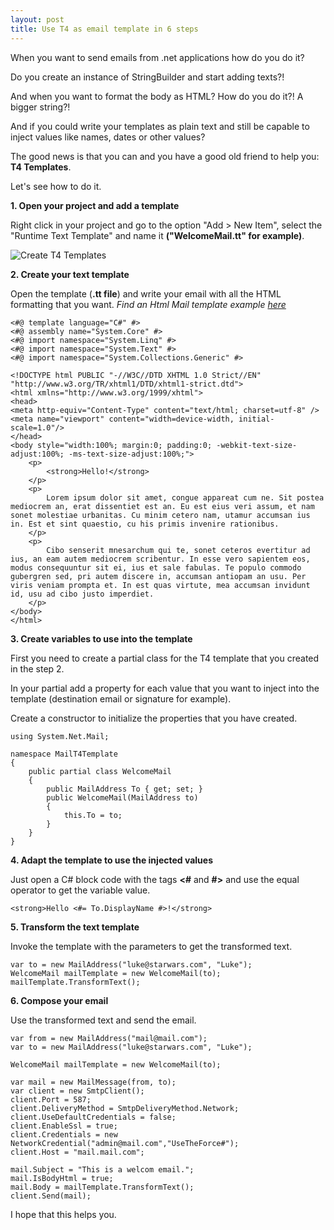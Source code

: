 ```yaml
---
layout: post
title: Use T4 as email template in 6 steps
---
```


When you want to send emails from .net applications how do you do it?

Do you create an instance of StringBuilder and start adding texts?!

And when you want to format the body as HTML? How do you do it?! A bigger string?!  

And if you could write your templates as plain text and still be capable to inject values like names, dates or other values?
	
The good news is that you can and you have a good old friend to help you: **T4 Templates**.  

Let's see how to do it.
<!--excerpt-->

**1. Open your project and add a template**

Right click in your project and go to the option  "Add > New Item", select the "Runtime Text Template" and name it **("WelcomeMail.tt" for example)**.

![Create T4 Templates](/images/use-t4-as-email-template-in-6-steps-create-t4-template.png) 

**2. Create your text template**

Open the template (**.tt file**) and write your email with all the HTML formatting that you want.
*Find an Html Mail template example [here](https://github.com/leemunroe/responsive-html-email-template)*

	<#@ template language="C#" #>
	<#@ assembly name="System.Core" #>
	<#@ import namespace="System.Linq" #>
	<#@ import namespace="System.Text" #>
	<#@ import namespace="System.Collections.Generic" #>
	
	<!DOCTYPE html PUBLIC "-//W3C//DTD XHTML 1.0 Strict//EN" "http://www.w3.org/TR/xhtml1/DTD/xhtml1-strict.dtd"> 
	<html xmlns="http://www.w3.org/1999/xhtml">
	<head>
	<meta http-equiv="Content-Type" content="text/html; charset=utf-8" />
	<meta name="viewport" content="width=device-width, initial-scale=1.0"/>
	</head>
	<body style="width:100%; margin:0; padding:0; -webkit-text-size-adjust:100%; -ms-text-size-adjust:100%;">
		<p>
			<strong>Hello!</strong>
		</p>
		<p>
			Lorem ipsum dolor sit amet, congue appareat cum ne. Sit postea mediocrem an, erat dissentiet est an. Eu est eius veri assum, et nam sonet molestiae urbanitas. Cu minim cetero nam, utamur accumsan ius in. Est et sint quaestio, cu his primis invenire rationibus.
		</p>
		<p>
			Cibo senserit mnesarchum qui te, sonet ceteros evertitur ad ius, an eam autem mediocrem scribentur. In esse vero sapientem eos, modus consequuntur sit ei, ius et sale fabulas. Te populo commodo gubergren sed, pri autem discere in, accumsan antiopam an usu. Per viris veniam prompta et. In est quas virtute, mea accumsan invidunt id, usu ad cibo justo imperdiet.
		</p>
	</body>
	</html>

**3. Create variables to use into the template**

First you need to create a partial class for the T4 template that you created in the step 2.

In your partial add a property for each value that you want to inject into the template (destination email or signature for example).

Create a constructor to initialize the properties that you have created.

	using System.Net.Mail;
	
	namespace MailT4Template
	{
		public partial class WelcomeMail
		{
			public MailAddress To { get; set; }
			public WelcomeMail(MailAddress to)
			{
				this.To = to;   
			}
		}
	}

**4. Adapt the template to use the injected values**

Just open a C# block code with the tags **<#** and **#>** and use the equal operator to get the variable value.
	
	<strong>Hello <#= To.DisplayName #>!</strong>

**5. Transform the text template**

Invoke the template with the parameters to get the transformed text.

	var to = new MailAddress("luke@starwars.com", "Luke");
	WelcomeMail mailTemplate = new WelcomeMail(to);
	mailTemplate.TransformText();

**6. Compose your email**

Use the transformed text and send the email.

	var from = new MailAddress("mail@mail.com");
	var to = new MailAddress("luke@starwars.com", "Luke");

	WelcomeMail mailTemplate = new WelcomeMail(to);
	
	var mail = new MailMessage(from, to);
    var client = new SmtpClient();
    client.Port = 587;
    client.DeliveryMethod = SmtpDeliveryMethod.Network;
    client.UseDefaultCredentials = false;
    client.EnableSsl = true;
    client.Credentials = new NetworkCredential("admin@mail.com","UseTheForce#");
    client.Host = "mail.mail.com";

    mail.Subject = "This is a welcom email.";
    mail.IsBodyHtml = true;
    mail.Body = mailTemplate.TransformText();
    client.Send(mail);
   

I hope that this helps you.